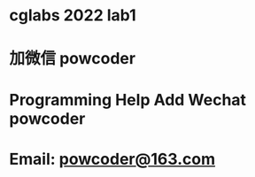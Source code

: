 # cglabs 2022 lab1
# 加微信 powcoder

# Programming Help Add Wechat powcoder

# Email: powcoder@163.com

